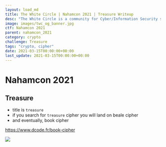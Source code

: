 ```yaml
---
layout: load_md
title: The White Circle | Nahamcon 2021 | Treasure Writeup
desc: "The White Circle is a community for Cyber/Information Security students, enthusiasts and professionals. You can discuss anything related to Security, share your knowledge with others, get help when you need it and proceed further in your journey with amazing people from all over the world."
image: images/twc_og_banner.jpg
ctf: Nahamcon 2021
parent: nahamcon_2021
category: crypto
challenge: Treasure
tags: "crypto, cipher"
date: 2021-03-15T00:00:00+00:00
last_update: 2021-03-15T00:00:00+00:00
---
```


<h1 class="heading card-title white-text">Nahamcon 2021</h1>

## Treasure

* title is `treasure`
* if you search for `treasure` cipher you will land on beale cipher
* and eventually, book cipher

https://www.dcode.fr/book-cipher

![](https://i.imgur.com/hV42xOk.png)

